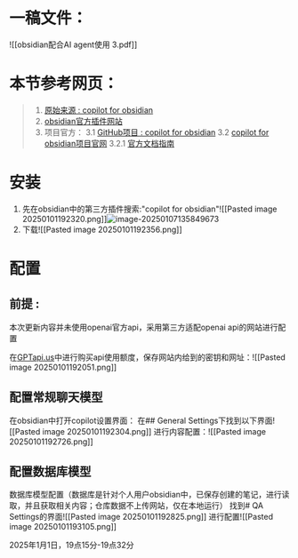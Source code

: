 # 一稿文件：
![[obsidian配合AI agent使用 3.pdf]]

# 本节参考网页：

> 1. [原始来源 : copilot for obsidian](https://www.google.com/search?q=copilot+for+obsidian&gs_lcrp=EgZjaHJvbWUqBwgBEAAYgAQyBggAEEUYOTIHCAEQABiABDIKCAIQABiABBiiBDIKCAMQABiABBiiBDIKCAQQABiABBiiBDIHCAUQABjvBTIHCAYQABjvBdIBCTEyMzk4ajBqMagCALACAA)
> 2. [obsidian官方插件网站](https://obsidian.md/plugins?search=copilot#)
> 3. 项目官方：
> 3.1 [GitHub项目 : copilot for obsidian](https://github.com/logancyang/obsidian-copilot?tab=readme-ov-file)
> 3.2 [copilot for obsidian项目官网](https://www.obsidiancopilot.com/)
> 3.2.1 [官方文档指南](https://www.obsidiancopilot.com/en/docs)

# 安装
1. 先在obsidian中的第三方插件搜索:"copilot for obsidian"![[Pasted image 20250101192320.png]]![image-20250107135849673](images/image-20250107135849673.png)
2. 下载![[Pasted image 20250101192356.png]]

# 配置

## 前提 : 
本次更新内容并未使用openai官方api，采用第三方适配openai api的网站进行配置

在[GPTapi.us](https://www.gptapi.us/)中进行购买api使用额度，保存网站内给到的密钥和网址：![[Pasted image 20250101192051.png]]
## 配置常规聊天模型
在obsidian中打开copilot设置界面：
在## General Settings下找到以下界面![[Pasted image 20250101192304.png]]
进行内容配置：![[Pasted image 20250101192726.png]]

## 配置数据库模型
数据库模型配置（数据库是针对个人用户obsidian中，已保存创建的笔记，进行读取，并且获取相关内容；仓库数据不上传网站，仅在本地运行）
找到# QA Settings的界面![[Pasted image 20250101192825.png]]
进行配置![[Pasted image 20250101193105.png]]


2025年1月1日，19点15分-19点32分